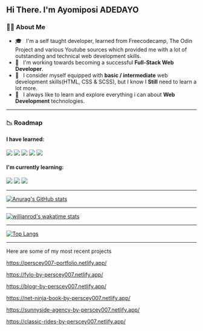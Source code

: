 ## Hi There. I'm Ayomiposi ADEDAYO

### :man_technologist: About Me


- 🎓 &nbsp; I'm a self taught developer, learned from Freecodecamp, The Odin Project and various Youtube sources which provided me with a lot of outstanding and technical web development skills.
- 🌱 &nbsp; I'm working towards becoming a successful **Full-Stack Web Developer**.
- 💼 &nbsp; I consider myself equipped with **basic / intermediate**  web development skills(HTML, CSS & SCSS), but I know I **Still** need to learn a lot more.
- 🤔 &nbsp; I always like to learn and explore everything i can about **Web Development** technologies.


---

### :chart_with_downwards_trend: Roadmap

#### I have **learned**: 

<div>
  <img src="https://img.shields.io/badge/-HTML-E34F26?style=flat&logo=html5&logoColor=ffffff"/>
  <img src="https://img.shields.io/badge/-CSS-1572B6?style=flat&logo=css3&logoColor=ffffff"/>
   <img src="https://img.shields.io/badge/-Git-F05032?style=flat&logo=git&logoColor=ffffff"/>
  <img src="https://img.shields.io/badge/-SCSS-CC6699?style=flat&logo=sass&logoColor=ffffff"/>

<img src="https://img.shields.io/badge/-Bootstrap-7952B3?style=flat&logo=bootstrap&logoColor=ffffff"/>

</div>
  
#### I'm currently **learning**:
 
<div>
    <img src="https://img.shields.io/badge/-JavaScript-F7DF1E?style=flat&logo=javascript&logoColor=222222"/>
 
   <img src="https://img.shields.io/badge/-React%20JS-61DAFB?style=flat&logo=react&logoColor=222222"/>
  <img src="https://img.shields.io/badge/-Redux-764ABC?style=flat&logo=redux&logoColor=ffffff"/>
</div>

<hr>

[![Anurag's GitHub stats](https://github-readme-stats.vercel.app/api?username=Perscey007&show_icons=true&theme=tokyonight)](https://github.com/Perscey007/github-readme-stats)

<hr>

[![willianrod's wakatime stats](https://github-readme-stats.vercel.app/api/wakatime?username=Perscey007&show_icons=true&theme=tokyonight)](https://github.com/Perscey007/github-readme-stats)

<hr>

[![Top Langs](https://github-readme-stats.vercel.app/api/top-langs/?username=Perscey007&langs_count=8&show_icons=true&theme=tokyonight)](https://github.com/Perscey007/github-readme-stats)

<hr>

Here are some of my most recent projects 

https://perscey007-portfolio.netlify.app/

https://fylo-by-perscey007.netlify.app/

https://blogr-by-perscey007.netlify.app/

https://net-ninja-book-by-perscey007.netlify.app/

https://sunnyside-agency-by-perscey007.netlify.app/

https://classic-rides-by-perscey007.netlify.app/


